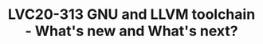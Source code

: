 ---
categories:
- lvc20
description: In this talk, the speaker will provide an update on the latest Arm-specific
  developments in GNU and LLVM open-source toolchain, covering GCC, GDB, Glibc, LLVM,
  LLDB with focus on latest architecture support and performance improvements. The
  speaker will provide a roadmap on what is being planned in the near future by Arm
  and its partners.
image: /assets/images/featured-images/lvc20/LVC20-313.png
session_id: LVC20-313
session_room: '[Track 2] Linux/Android'
session_slot:
  end_time: 2020-09-24 18:25
  start_time: 2020-09-24 18:00
session_speakers:
- speaker_bio: Ashok Bhat is a product manager in Arm&#39;s Development Solutions
    Group (DSG), looking after open-source compilers and machine learning SW stack
    on servers.
  speaker_company: Arm
  speaker_image: http://avatars.sched.co/7/cf/8935313/avatar.jpg.320x320px.jpg?bc2
  speaker_name: Ashok Bhat
  speaker_position: Sr Product Manager
  speaker_role: attendee, speaker
session_track: Tools
tag: session
tags: Tools
title: LVC20-313 GNU and LLVM toolchain - What's new and What's next?
---